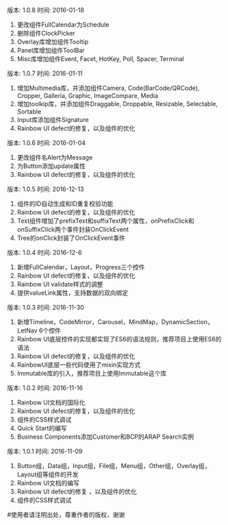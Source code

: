 版本: 1.0.8 时间: 2016-01-18
1. 更改组件FullCalendar为Schedule
2. 删除组件ClockPicker
3. Overlay库增加组件Tooltip
4. Panel库增加组件ToolBar
5. Misc库增加组件Event, Facet, HotKey, Poll, Spacer, Terminal

版本: 1.0.7 时间: 2016-01-11
1. 增加Multimedia库，并添加组件Camera, Code(BarCode/QRCode), Cropper, Galleria, Graphic, ImageCompare, Media
2. 增加toolkip库，并添加组件Draggable, Droppable, Resizable, Selectable, Sortable
3. Input库添加组件Signature
4. Rainbow UI defect的修复，以及组件的优化 

版本: 1.0.6 时间: 2016-01-04
1. 更改组件名Alert为Message
2. 为Button添加update属性
3. Rainbow UI defect的修复，以及组件的优化

版本: 1.0.5 时间: 2016-12-13
1. 组件的ID自动生成和ID重复校验功能
2. Rainbow UI defect的修复，以及组件的优化 
3. Text组件增加了prefixText和suffixText两个属性，onPrefixClick和onSuffixClick两个事件封装OnClickEvent
4. Tree的onClick封装了OnClickEvent事件

版本: 1.0.4 时间: 2016-12-6
1. 新增FullCalendar，Layout，Progress三个控件 
2. Rainbow UI defect的修复，以及组件的优化 
3. Rainbow UI validate样式的调整
4. 提供valueLink属性，支持数据的双向绑定

版本: 1.0.3 时间: 2016-11-30
1. 新增Timeline，CodeMirror，Carousel，MindMap，DynamicSection，LetNav 6个控件 
2. Rainbow UI底层控件的实现都实现了ES6的语法规则，推荐项目上使用ES6的语法
3. Rainbow UI defect的修复，以及组件的优化 
4. RainbowUI底层一些代码使用了mixin实现方式
5. Immutable库的引入，推荐项目上使用Immutable这个库

版本: 1.0.2 时间: 2016-11-16
1. Rainbow UI文档的国际化
2. Rainbow UI defect的修复，以及组件的优化
3. 组件的CSS样式调试 
4. Quick Start的编写
5. Business Components添加Customer和BCP的ARAP Search实例

版本: 1.0.1 时间: 2016-11-09
1. Button组，Data组，Input组，File组，Menu组，Other组，Overlay组，Layout组等组件的开发
2. Rainbow UI文档的编写 
3. Rainbow UI defect的修复 ，以及组件的优化
4. 组件的CSS样式调试

#使用者请注明出处，尊重作者的版权，谢谢

